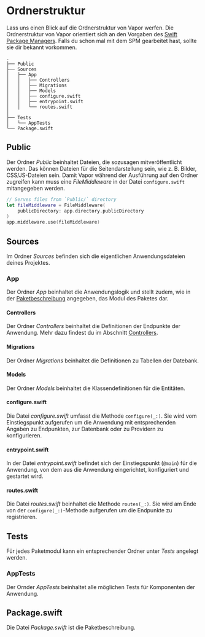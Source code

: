 # Ordnerstruktur

Lass uns einen Blick auf die Ordnerstruktur von Vapor werfen. Die Ordnerstruktur von Vapor orientiert sich an den Vorgaben des [Swift Package Managers](spm.md). Falls du schon mal mit dem SPM gearbeitet hast, sollte sie dir bekannt vorkommen.

```
.
├── Public
├── Sources
│   ├── App
│   │   ├── Controllers
│   │   ├── Migrations
│   │   ├── Models
│   │   ├── configure.swift 
│   │   ├── entrypoint.swift
│   │   └── routes.swift
│       
├── Tests
│   └── AppTests
└── Package.swift
```

## Public

Der Ordner _Public_ beinhaltet Dateien, die sozusagen mitveröffentlicht werden. Das können Dateien für die Seitendarstellung sein, wie z. B. Bilder, CSS/JS-Dateien sein. Damit Vapor während der Ausführung auf den Ordner zugreifen kann muss eine _FileMiddleware_ in der Datei `configure.swift` mitangegeben werden.

```swift
// Serves files from `Public/` directory
let fileMiddleware = FileMiddleware(
    publicDirectory: app.directory.publicDirectory
)
app.middleware.use(fileMiddleware)
```

## Sources

Im Ordner _Sources_ befinden sich die eigentlichen Anwendungsdateien deines Projektes.

### App

Der Ordner _App_ beinhaltet die Anwendungslogik und stellt zudem, wie in der [Paketbeschreibung](../getting-started/spm.md) angegeben, das Modul des Paketes dar.

#### Controllers

Der Ordner _Controllers_ beinhaltet die Definitionen der Endpunkte der Anwendung. Mehr dazu findest du im Abschnitt [Controllers](../basics/controllers.md).

#### Migrations

Der Ordner _Migrations_ beinhaltet die Definitionen zu Tabellen der Datebank.

#### Models

Der Ordner _Models_ beinhaltet die Klassendefinitionen für die Entitäten.

#### configure.swift

Die Datei _configure.swift_ umfasst die Methode `configure(_:)`. Sie wird vom Einstiegspunkt aufgerufen um die Anwendung mit entsprechenden Angaben zu Endpunkten, zur Datenbank oder zu Providern zu konfigurieren.

#### entrypoint.swift

In der Datei _entrypoint.swift_ befindet sich der Einstiegspunkt (`@main`) für die Anwendung, von dem aus die Anwendung eingerichtet, konfiguriert und gestartet wird.

#### routes.swift

Die Datei _routes.swift_ beinhaltet die Methode `routes(_:)`. Sie wird am Ende von der `configure(_:)`-Methode aufgerufen um die Endpunkte zu registrieren. 

## Tests

Für jedes Paketmodul kann ein entsprechender Ordner unter _Tests_ angelegt werden.

### AppTests

Der Ornder _AppTests_ beinhaltet alle möglichen Tests für Komponenten der Anwendung.

## Package.swift

Die Datei _Package.swift_ ist die Paketbeschreibung.

